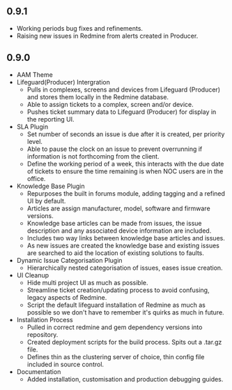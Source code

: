 ## 0.9.1

* Working periods bug fixes and refinements.
* Raising new issues in Redmine from alerts created in Producer.

## 0.9.0

* AAM Theme
* Lifeguard(Producer) Intergration
  * Pulls in complexes, screens and devices from Lifeguard (Producer) and stores them locally in the Redmine database.
  * Able to assign tickets to a complex, screen and/or device.
  * Pushes ticket summary data to Lifeguard (Producer) for display in the reporting UI.
* SLA Plugin
  * Set number of seconds an issue is due after it is created, per priority level.
  * Able to pause the clock on an issue to prevent overrunning if information is not forthcoming from the client.
  * Define the working period of a week, this interacts with the due date of tickets to ensure the time remaining is when NOC users are in the office.
* Knowledge Base Plugin
  * Repurposes the built in forums module, adding tagging and a refined UI by default.
  * Articles are assign manufacturer, model, software and firmware versions.
  * Knowledge base articles can be made from issues, the issue description and any associated device information are included.
  * Includes two way links between knowledge base articles and issues.
  * As new issues are created the knowledge base and existing issues are searched to aid the location of existing solutions to faults.
* Dynamic Issue Categorisation Plugin
  * Hierarchically nested categorisation of issues, eases issue creation.
* UI Cleanup
  * Hide multi project UI as much as possible.
  * Streamline ticket creation/updating process to avoid confusing, legacy aspects of Redmine.
  * Script the default lifeguard installation of Redmine as much as possible so we don't have to remember it's quirks as much in future.
* Installation Process
  * Pulled in correct redmine and gem dependency versions into repository.
  * Created deployment scripts for the build process. Spits out a .tar.gz file.
  * Defines thin as the clustering server of choice, thin config file included in source control.
* Documentation
  * Added installation, customisation and production debugging guides.